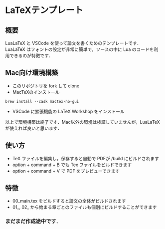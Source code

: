 # LaTeXテンプレート

## 概要
LuaLaTeX と VSCode を使って論文を書くためのテンプレートです．
LuaLaTeX はフォントの設定が非常に簡単で，ソースの中に Lua のコードを利用できるのが特徴です．

## Mac向け環境構築

- このリポジトリを fork して clone
- MacTeXのインストール
```
brew install --cask mactex-no-gui 
```

- VSCode に拡張機能の LaTeX Workshop をインストール

以上で環境構築は終了です．Mac以外の環境は検証していませんが，LuaLaTeXが使えれば良いと思います．

## 使い方
- TeX ファイルを編集し，保存すると自動で PDFが /build にビルドされます
- option + command + B でも Tex ファイルをビルドできます
- option + command + V で PDF をプレビューできます

## 特徴
- 00_main.tex をビルドすると論文の全体がビルドされます
- 01_, 02_ から始まる章ごとのファイルも個別にビルドすることができます

### まだまだ作成途中です．
